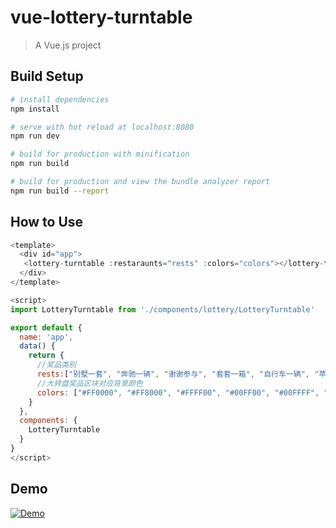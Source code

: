 # vue-lottery-turntable

> A Vue.js project

## Build Setup

``` bash
# install dependencies
npm install

# serve with hot reload at localhost:8080
npm run dev

# build for production with minification
npm run build

# build for production and view the bundle analyzer report
npm run build --report
```

## How to Use
```javascript
<template>
  <div id="app">
   <lottery-turntable :restaraunts="rests" :colors="colors"></lottery-turntable>
  </div>
</template>

<script>
import LotteryTurntable from './components/lottery/LotteryTurntable'

export default {
  name: 'app',
  data() {
    return {
      //奖品类别
      rests:["别墅一套", "奔驰一辆", "谢谢参与", "套套一箱", "自行车一辆", "苹果手机", "现金一万"],
      //大转盘奖品区块对应背景颜色
      colors: ["#FF0000", "#FF8000", "#FFFF00", "#00FF00", "#00FFFF", "#0000FF","#8000FF"]
    }
  },
  components: {
    LotteryTurntable
  }
}
</script>
```

## Demo
[![Demo](http://lottery.busyboy.cn/ "Demo")](http://lottery.busyboy.cn/")
